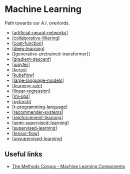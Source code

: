 # Machine Learning

Path towards our A.I. overlords.

- [[artificial-neural-networks]]
- [[collaborative-filtering]]
- [[cost-function]]
- [[deep-learning]]
- [[generative-pretrained-transformer]]
- [[gradient-descent]]
- [[jupyter]]
- [[keras]]
- [[kubeflow]]
- [[large-language-models]]
- [[learning-rate]]
- [[linear-regression]]
- [[ml-ops]]
- [[pytorch]]
- [[r-programming-language]]
- [[recommender-systems]]
- [[reinforcement-learning]]
- [[semi-supervised-learning]]
- [[supervised-learning]]
- [[tensor-flow]]
- [[unsupervised-learning]]

## Useful links

- [The Methods Corpus - Machine Learning Components](https://paperswithcode.com/methods)

[//begin]: # "Autogenerated link references for markdown compatibility"
[artificial-neural-networks]: machine-learning/artificial-neural-networks "Artificial Neural Networks"
[collaborative-filtering]: machine-learning/collaborative-filtering "Collaborative Filtering"
[cost-function]: machine-learning/cost-function "Cost Function"
[deep-learning]: machine-learning/deep-learning "Deep Learning"
[gradient-descent]: machine-learning/gradient-descent "Gradient Descent"
[jupyter]: machine-learning/jupyter "Jupyter Notebook"
[keras]: machine-learning/keras "Keras"
[kubeflow]: machine-learning/kubeflow "Kubeflow"
[large-language-models]: machine-learning/large-language-models "Large Language Models (LLM)"
[learning-rate]: machine-learning/learning-rate "Learning Rate"
[linear-regression]: machine-learning/linear-regression "Linear Regression"
[ml-ops]: machine-learning/ml-ops "ML Ops (Machine Learning Ops)"
[pytorch]: machine-learning/pytorch "PyTorch"
[r-programming-language]: machine-learning/r-programming-language "R (Programming Language)"
[recommender-systems]: machine-learning/recommender-systems "Recommender Systems"
[reinforcement-learning]: machine-learning/reinforcement-learning "Reinforcement Learning"
[semi-supervised-learning]: machine-learning/semi-supervised-learning "Semi-supervised Learning"
[supervised-learning]: machine-learning/supervised-learning "Supervised Learning"
[tensor-flow]: machine-learning/tensor-flow "Tensor Flow"
[unsupervised-learning]: machine-learning/unsupervised-learning "Unsupervised Learning"
[//end]: # "Autogenerated link references"
